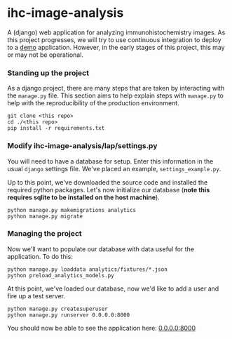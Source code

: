# ihc-image-analysis
A (django) web application for analyzing immunohistochemistry images. As this 
project progresses, we will try to use continuous integration to deploy to a 
[demo](http://rapid-609.vm.duke.edu:8000) application. However, in the 
early stages of this project, this may or may not be operational.


### Standing up the project
As a django project, there are many steps that are taken by interacting with
the `manage.py` file. This section aims to help explain steps with `manage.py` 
to help with the reproducibility of the production environment.

```
git clone <this repo>
cd ./<this repo>
pip install -r requirements.txt
```

### Modify ihc-image-analysis/lap/settings.py
You will need to have a database for setup. Enter this information
in the usual `django` settings file. We've placed an example, `settings_example.py`.

Up to this point, we've downloaded the source code and installed the required
python packages. Let's now initialize our database (**note this requires sqlite 
to be installed on the host machine**).

```
python manage.py makemigrations analytics
python manage.py migrate
```

### Managing the project
Now we'll want to populate our database with data useful for the application. To 
do this:

```
python manage.py loaddata analytics/fixtures/*.json
python preload_analytics_models.py
```
At this point, we've loaded our database, now we'd like to add a user and fire up a test server.

```
python manage.py createsuperuser
python manage.py runserver 0.0.0.0:8000
```
You should now be able to see the application here: 
[0.0.0.0:8000](0.0.0.0:8000)



